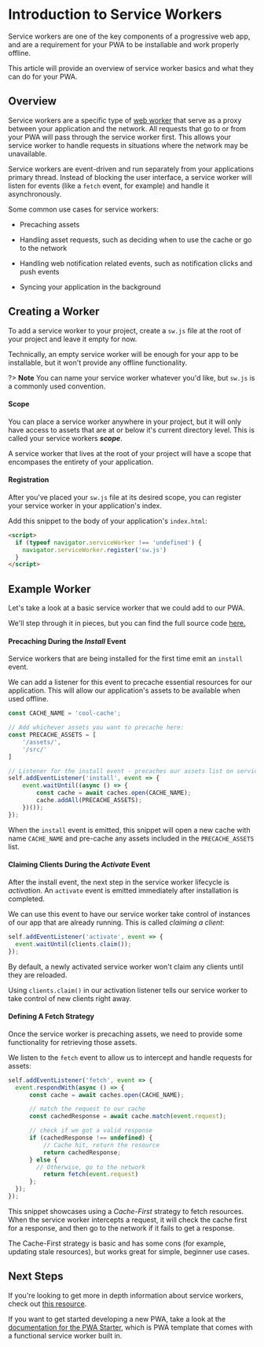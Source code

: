 # Introduction to Service Workers

Service workers are one of the key components of a progressive web app, and are a requirement for your PWA to be installable and work properly offline.

This article will provide an overview of service worker basics and what they can do for your PWA.

## Overview

Service workers are a specific type of [web worker](https://developer.mozilla.org/en-US/docs/Web/API/Web_Workers_API/Using_web_workers) that serve as a proxy between your application and the network. All requests that go to or from your PWA will pass through the service worker first. 
This allows your service worker to handle requests in situations where the network may be unavailable.

Service workers are event-driven and run separately from your applications primary thread. Instead of blocking the user interface, a service worker will listen for events (like a `fetch` event, for example) and handle it asynchronously.

Some common use cases for service workers:

* Precaching assets

* Handling asset requests, such as deciding when to use the cache or go to the network

* Handling web notification related events, such as notification clicks and push events

* Syncing your application in the background

## Creating a Worker

To add a service worker to your project, create a `sw.js` file at the root of your project and leave it empty for now.

Technically, an empty service worker will be enough for your app to be installable, but it won't provide any offline functionality.

?> **Note** You can name your service worker whatever you'd like, but `sw.js` is a commonly used convention.

#### Scope
You can place a service worker anywhere in your project, but it will only have access to assets that are at or below it's current directory level. This is called your service workers ***scope***.

A service worker that lives at the root of your project will have a scope that encompases the entirety of your application.

#### Registration

After you've placed your `sw.js` file at its desired scope, you can register your service worker in your application's index.

Add this snippet to the body of your application's `index.html`:

```html
<script>
  if (typeof navigator.serviceWorker !== 'undefined') {
    navigator.serviceWorker.register('sw.js')
  }
</script>
```

## Example Worker

Let's take a look at a basic service worker that we could add to our PWA.

We'll step through it in pieces, but you can find the full source code [here.](https://github.com/pwa-builder/PWABuilder/tree/main/docs/assets/code-examples/example-sw.js)

#### Precaching During the *Install* Event

Service workers that are being installed for the first time emit an `install` event.

We can add a listener for this event to precache essential resources for our application. This will allow our application's assets to be available when used offline.

```js
const CACHE_NAME = 'cool-cache';

// Add whichever assets you want to precache here:
const PRECACHE_ASSETS = [
    '/assets/',
    '/src/'
]

// Listener for the install event - precaches our assets list on service worker install.
self.addEventListener('install', event => {
    event.waitUntil((async () => {
        const cache = await caches.open(CACHE_NAME);
        cache.addAll(PRECACHE_ASSETS);
    })());
});
```

When the `install` event is emitted, this snippet will open a new cache with name `CACHE_NAME` and pre-cache any assets included in the `PRECACHE_ASSETS` list.

#### Claiming Clients During the *Activate* Event

After the install event, the next step in the service worker lifecycle is *activation*. An `activate` event is emitted immediately after installation is completed.

We can use this event to have our service worker take control of instances of our app that are already running. This is called *claiming a client*:

```js
self.addEventListener('activate', event => {
  event.waitUntil(clients.claim());
});
```

By default, a newly activated service worker won't claim any clients until they are reloaded.

Using `clients.claim()` in our activation listener tells our service worker to take control of new clients right away.

#### Defining A Fetch Strategy
Once the service worker is precaching assets, we need to provide some functionality for retrieving those assets.

We listen to the `fetch` event to allow us to intercept and handle requests for assets:

```js
self.addEventListener('fetch', event => {
  event.respondWith(async () => {
      const cache = await caches.open(CACHE_NAME);

      // match the request to our cache
      const cachedResponse = await cache.match(event.request);

      // check if we got a valid response
      if (cachedResponse !== undefined) {
          // Cache hit, return the resource
          return cachedResponse;
      } else {
        // Otherwise, go to the network
          return fetch(event.request)
      };
  });
});
```

This snippet showcases using a *Cache-First* strategy to fetch resources. When the service worker intercepts a request, it will check the cache first for a response, and then go to the network if it fails to get a response.

The Cache-First strategy is basic and has some cons (for example, updating stale resources), but works great for simple, beginner use cases.

## Next Steps

If you're looking to get more in depth information about service workers, check out [this resource](https://developer.mozilla.org/en-US/docs/Web/API/Service_Worker_API).

If you want to get started developing a new PWA, take a look at the [documentation for the PWA Starter](/starter/quick-start), which is PWA template that comes with a functional service worker built in.
